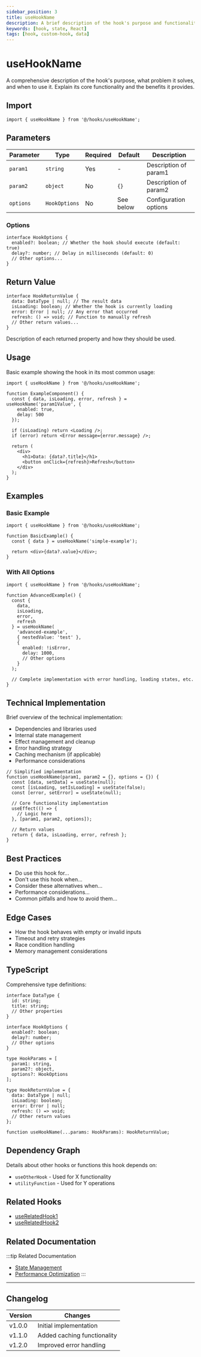 ```yaml
---
sidebar_position: 3
title: useHookName
description: A brief description of the hook's purpose and functionality
keywords: [hook, state, React]
tags: [hook, custom-hook, data]
---
```


# useHookName

A comprehensive description of the hook's purpose, what problem it solves, and when to use it. Explain its core functionality and the benefits it provides.

## Import

```tsx
import { useHookName } from '@/hooks/useHookName';
```

## Parameters

| Parameter | Type | Required | Default | Description |
|-----------|------|----------|---------|-------------|
| `param1` | `string` | Yes | - | Description of param1 |
| `param2` | `object` | No | `{}` | Description of param2 |
| `options` | `HookOptions` | No | See below | Configuration options |

### Options

```tsx
interface HookOptions {
  enabled?: boolean; // Whether the hook should execute (default: true)
  delay?: number; // Delay in milliseconds (default: 0)
  // Other options...
}
```

## Return Value

```tsx
interface HookReturnValue {
  data: DataType | null; // The result data
  isLoading: boolean; // Whether the hook is currently loading
  error: Error | null; // Any error that occurred
  refresh: () => void; // Function to manually refresh
  // Other return values...
}
```

Description of each returned property and how they should be used.

## Usage

Basic example showing the hook in its most common usage:

```tsx
import { useHookName } from '@/hooks/useHookName';

function ExampleComponent() {
  const { data, isLoading, error, refresh } = useHookName('param1Value', {
    enabled: true,
    delay: 500
  });

  if (isLoading) return <Loading />;
  if (error) return <Error message={error.message} />;

  return (
    <div>
      <h1>Data: {data?.title}</h1>
      <button onClick={refresh}>Refresh</button>
    </div>
  );
}
```

## Examples

### Basic Example

```tsx
import { useHookName } from '@/hooks/useHookName';

function BasicExample() {
  const { data } = useHookName('simple-example');
  
  return <div>{data?.value}</div>;
}
```

### With All Options

```tsx
import { useHookName } from '@/hooks/useHookName';

function AdvancedExample() {
  const { 
    data, 
    isLoading, 
    error, 
    refresh 
  } = useHookName(
    'advanced-example',
    { nestedValue: 'test' },
    { 
      enabled: !isError, 
      delay: 1000,
      // Other options
    }
  );
  
  // Complete implementation with error handling, loading states, etc.
}
```

## Technical Implementation

Brief overview of the technical implementation:

- Dependencies and libraries used
- Internal state management
- Effect management and cleanup
- Error handling strategy
- Caching mechanism (if applicable)
- Performance considerations

```tsx
// Simplified implementation
function useHookName(param1, param2 = {}, options = {}) {
  const [data, setData] = useState(null);
  const [isLoading, setIsLoading] = useState(false);
  const [error, setError] = useState(null);
  
  // Core functionality implementation
  useEffect(() => {
    // Logic here
  }, [param1, param2, options]);
  
  // Return values
  return { data, isLoading, error, refresh };
}
```

## Best Practices

- Do use this hook for...
- Don't use this hook when...
- Consider these alternatives when...
- Performance considerations...
- Common pitfalls and how to avoid them...

## Edge Cases

- How the hook behaves with empty or invalid inputs
- Timeout and retry strategies
- Race condition handling
- Memory management considerations

## TypeScript

Comprehensive type definitions:

```tsx
interface DataType {
  id: string;
  title: string;
  // Other properties
}

interface HookOptions {
  enabled?: boolean;
  delay?: number;
  // Other options
}

type HookParams = [
  param1: string,
  param2?: object,
  options?: HookOptions
];

type HookReturnValue = {
  data: DataType | null;
  isLoading: boolean;
  error: Error | null;
  refresh: () => void;
  // Other return values
};

function useHookName(...params: HookParams): HookReturnValue;
```

## Dependency Graph

Details about other hooks or functions this hook depends on:

- `useOtherHook` - Used for X functionality
- `utilityFunction` - Used for Y operations

## Related Hooks

- [useRelatedHook1](./use-related-hook-1.md)
- [useRelatedHook2](./use-related-hook-2.md)

## Related Documentation

:::tip Related Documentation
- [State Management](../architecture/state-management.md)
- [Performance Optimization](../development/performance.md)
:::

---

## Changelog

| Version | Changes |
|---------|---------|
| v1.0.0  | Initial implementation |
| v1.1.0  | Added caching functionality |
| v1.2.0  | Improved error handling | 